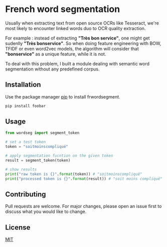 # French word segmentation

Usually when extracting text from open source OCRs like Tesseract, we're most likely to encounter linked words duo to OCR quality extraction. 

For example :
instead of extracting **"Très bon service"**, one might get sudenlly **"Très bonservice"**. So when doing feature engineering with BOW, TFIDF or even word2vec models, the algorithm will consider that **"bonservice"** as a unique feature, while it is not.

To deal with this problem, I built a module dealing with semantic word segmentation without any predefined corpus.

## Installation

Use the package manager [pip](https://pip.pypa.io/en/stable/) to install frwordsegment.

```bash
pip install foobar
```

## Usage

```python
from wordseg import segment_token

# set a test token
token = "soitmoinscompliqué"

# apply segmentation fucntion on the given token
result = segment_token(token)

# show results
print("raw token is {}".format(token)) # "soitmoinscompliqué"
print("processed token is {}".format(result)) # "soit moins compliqué"
```

## Contributing
Pull requests are welcome. For major changes, please open an issue first to discuss what you would like to change.


## License
[MIT](https://choosealicense.com/licenses/mit/)